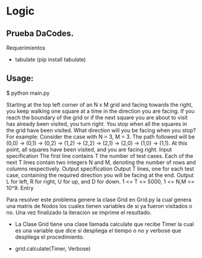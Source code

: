 # Logic

## Prueba DaCodes.

Requerimientos 

- tabulate (pip install tabulate)

## Usage:

$ python main.py

Starting at the top left corner of an N x M grid and facing towards the right, you keep walking one square at a time in the direction you are facing. If you reach the boundary of the grid or if the next square you are about to visit has already been visited, you turn right. You stop when all the squares in the grid have been visited. What direction will you be facing when you stop? For example: Consider the case with N = 3, M = 3. The path followed will be (0,0) -> (0,1) -> (0,2) -> (1,2) -> (2,2) -> (2,1) -> (2,0) -> (1,0) -> (1,1). At this point, all squares have been visited, and you are facing right. Input specification The first line contains T the number of test cases. Each of the next T lines contain two integers N and M, denoting the number of rows and columns respectively. Output specification Output T lines, one for each test case, containing the required direction you will be facing at the end. Output L for left, R for right, U for up, and D for down. 1 <= T <= 5000, 1 <= N,M <= 10^9. Entry 

Para resolver este problema genere la clase Grid en Grid.py la cual genera una matris de Nodos los cuales tienen variables de si ya fueron visitados o no. Una vez finalizado la iteracion se imprime el resultado.

* La Clase Grid tiene una clase llamada calculate que recibe Timer la cual es una variable que dice si despliega el tiempo o no y verbose que despliega el procedimiento.

* grid.calculate(Timer, Verbose)

